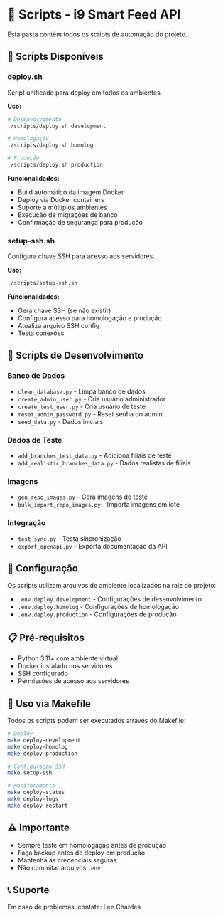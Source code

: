 # 📁 Scripts - i9 Smart Feed API

Esta pasta contém todos os scripts de automação do projeto.

## 🚀 Scripts Disponíveis

### deploy.sh
Script unificado para deploy em todos os ambientes.

**Uso:**
```bash
# Desenvolvimento
./scripts/deploy.sh development

# Homologação
./scripts/deploy.sh homolog

# Produção
./scripts/deploy.sh production
```

**Funcionalidades:**
- Build automático da imagem Docker
- Deploy via Docker containers
- Suporte a múltiplos ambientes
- Execução de migrações de banco
- Confirmação de segurança para produção

### setup-ssh.sh
Configura chave SSH para acesso aos servidores.

**Uso:**
```bash
./scripts/setup-ssh.sh
```

**Funcionalidades:**
- Gera chave SSH (se não existir)
- Configura acesso para homologação e produção
- Atualiza arquivo SSH config
- Testa conexões

## 🔧 Scripts de Desenvolvimento

### Banco de Dados
- `clean_database.py` - Limpa banco de dados
- `create_admin_user.py` - Cria usuário administrador
- `create_test_user.py` - Cria usuário de teste
- `reset_admin_password.py` - Reset senha do admin
- `seed_data.py` - Dados iniciais

### Dados de Teste
- `add_branches_test_data.py` - Adiciona filiais de teste
- `add_realistic_branches_data.py` - Dados realistas de filiais

### Imagens
- `gen_repo_images.py` - Gera imagens de teste
- `bulk_import_repo_images.py` - Importa imagens em lote

### Integração
- `test_sync.py` - Testa sincronização
- `export_openapi.py` - Exporta documentação da API

## 🔧 Configuração

Os scripts utilizam arquivos de ambiente localizados na raiz do projeto:
- `.env.deploy.development` - Configurações de desenvolvimento
- `.env.deploy.homolog` - Configurações de homologação
- `.env.deploy.production` - Configurações de produção

## 📋 Pré-requisitos

- Python 3.11+ com ambiente virtual
- Docker instalado nos servidores
- SSH configurado
- Permissões de acesso aos servidores

## 🎯 Uso via Makefile

Todos os scripts podem ser executados através do Makefile:

```bash
# Deploy
make deploy-development
make deploy-homolog
make deploy-production

# Configuração SSH
make setup-ssh

# Monitoramento
make deploy-status
make deploy-logs
make deploy-restart
```

## ⚠️ Importante

- Sempre teste em homologação antes de produção
- Faça backup antes de deploy em produção
- Mantenha as credenciais seguras
- Não commitar arquivos `.env`

## 📞 Suporte

Em caso de problemas, contate: Lee Chardes